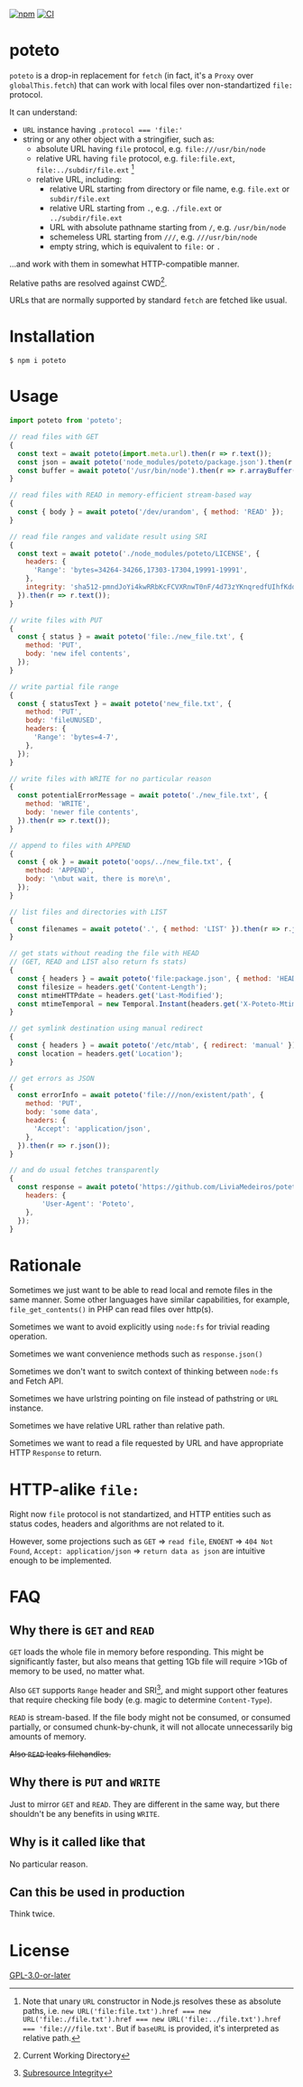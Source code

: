 [![npm](https://img.shields.io/npm/v/poteto.svg)](https://npmjs.com/package/poteto)
[![CI](https://github.com/LiviaMedeiros/poteto/actions/workflows/github-ci.yml/badge.svg)](https://github.com/LiviaMedeiros/poteto/actions/workflows/github-ci.yml)

# poteto

`poteto` is a drop-in replacement for `fetch` (in fact, it's a `Proxy` over `globalThis.fetch`) that can work with local files over non-standartized `file:` protocol.

It can understand:

- `URL` instance having `.protocol === 'file:'`
- string or any other object with a stringifier, such as:
  - absolute URL having `file` protocol, e.g. `file:///usr/bin/node`
  - relative URL having `file` protocol, e.g. `file:file.ext`, `file:../subdir/file.ext` [^RelativeFileURL]
  - relative URL, including:
    - relative URL starting from directory or file name, e.g. `file.ext` or `subdir/file.ext`
    - relative URL starting from `.`, e.g. `./file.ext` or `../subdir/file.ext`
    - URL with absolute pathname starting from `/`, e.g. `/usr/bin/node`
    - schemeless URL starting from `///`, e.g. `///usr/bin/node`
    - empty string, which is equivalent to `file:` or `.`

...and work with them in somewhat HTTP-compatible manner.

Relative paths are resolved against CWD[^CWD].

URLs that are normally supported by standard `fetch` are fetched like usual.

[^RelativeFileURL]: Note that unary `URL` constructor in Node.js resolves these as absolute paths, i.e. `new URL('file:file.txt').href === new URL('file:./file.txt').href === new URL('file:../file.txt').href === 'file:///file.txt'`. But if `baseURL` is provided, it's interpreted as relative path.

[^CWD]: Current Working Directory

# Installation

```console
$ npm i poteto
```

# Usage

```mjs
import poteto from 'poteto';

// read files with GET
{
  const text = await poteto(import.meta.url).then(r => r.text());
  const json = await poteto('node_modules/poteto/package.json').then(r => r.json());
  const buffer = await poteto('/usr/bin/node').then(r => r.arrayBuffer());
}

// read files with READ in memory-efficient stream-based way
{
  const { body } = await poteto('/dev/urandom', { method: 'READ' });
}

// read file ranges and validate result using SRI
{
  const text = await poteto('./node_modules/poteto/LICENSE', {
    headers: {
      'Range': 'bytes=34264-34266,17303-17304,19991-19991',
    },
    integrity: 'sha512-pmndJoYi4kwRRbKcFCVXRnwT0nF/4d73zYKnqredfUIhfKddjRqL3Zbi+CjjkyMIX2e2HQEkV89kZeWdhj1MJQ==',
  }).then(r => r.text());
}

// write files with PUT
{
  const { status } = await poteto('file:./new_file.txt', {
    method: 'PUT',
    body: 'new ifel contents',
  });
}

// write partial file range
{
  const { statusText } = await poteto('new_file.txt', {
    method: 'PUT',
    body: 'fileUNUSED',
    headers: {
      'Range': 'bytes=4-7',
    },
  });
}

// write files with WRITE for no particular reason
{
  const potentialErrorMessage = await poteto('./new_file.txt', {
    method: 'WRITE',
    body: 'newer file contents',
  }).then(r => r.text());
}

// append to files with APPEND
{
  const { ok } = await poteto('oops/../new_file.txt', {
    method: 'APPEND',
    body: '\nbut wait, there is more\n',
  });
}

// list files and directories with LIST
{
  const filenames = await poteto('.', { method: 'LIST' }).then(r => r.json());
}

// get stats without reading the file with HEAD
// (GET, READ and LIST also return fs stats)
{
  const { headers } = await poteto('file:package.json', { method: 'HEAD' });
  const filesize = headers.get('Content-Length');
  const mtimeHTTPdate = headers.get('Last-Modified');
  const mtimeTemporal = new Temporal.Instant(headers.get('X-Poteto-MtimeNs'));
}

// get symlink destination using manual redirect
{
  const { headers } = await poteto('/etc/mtab', { redirect: 'manual' });
  const location = headers.get('Location');
}

// get errors as JSON
{
  const errorInfo = await poteto('file:///non/existent/path', {
    method: 'PUT',
    body: 'some data',
    headers: {
      'Accept': 'application/json',
    },
  }).then(r => r.json());
}

// and do usual fetches transparently
{
  const response = await poteto('https://github.com/LiviaMedeiros/poteto', {
    headers: {
        'User-Agent': 'Poteto',
    },
  });
}
```

# Rationale

Sometimes we just want to be able to read local and remote files in the same manner.
Some other languages have similar capabilities, for example, `file_get_contents()` in PHP can read files over http(s).

Sometimes we want to avoid explicitly using `node:fs` for trivial reading operation.

Sometimes we want convenience methods such as `response.json()`

Sometimes we don't want to switch context of thinking between `node:fs` and Fetch API.

Sometimes we have urlstring pointing on file instead of pathstring or `URL` instance.

Sometimes we have relative URL rather than relative path.

Sometimes we want to read a file requested by URL and have appropriate HTTP `Response` to return.

# HTTP-alike `file:`

Right now `file` protocol is not standartized, and HTTP entities such as status codes, headers and algorithms are not related to it.

However, some projections such as `GET` => `read file`, `ENOENT` => `404 Not Found`, `Accept: application/json` => `return data as json` are intuitive enough to be implemented.

# FAQ

## Why there is `GET` and `READ`

`GET` loads the whole file in memory before responding. This might be significantly faster, but also means that getting 1Gb file will require >1Gb of memory to be used, no matter what.

Also `GET` supports `Range` header and SRI[^SRI], and might support other features that require checking file body (e.g. magic to determine `Content-Type`).

`READ` is stream-based. If the file body might not be consumed, or consumed partially, or consumed chunk-by-chunk, it will not allocate unnecessarily big amounts of memory.

~~Also `READ` leaks filehandles.~~

[^SRI]: [Subresource Integrity](https://developer.mozilla.org/en-US/docs/Web/Security/Subresource_Integrity)

## Why there is `PUT` and `WRITE`

Just to mirror `GET` and `READ`. They are different in the same way, but there shouldn't be any benefits in using `WRITE`.

## Why is it called like that

No particular reason.

## Can this be used in production

Think twice.

# License

[GPL-3.0-or-later](https://github.com/LiviaMedeiros/poteto/blob/HEAD/LICENSE)
